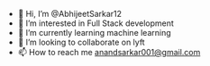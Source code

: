 - 👋 Hi, I’m @AbhijeetSarkar12
- 👀 I’m interested in Full Stack development
- 🌱 I’m currently learning machine learning
- 💞️ I’m looking to collaborate on lyft
- 📫 How to reach me anandsarkar001@gmail.com

<!---
AbhijeetSarkar12/AbhijeetSarkar12 is a ✨ special ✨ repository because its `README.md` (this file) appears on your GitHub profile.
You can click the Preview link to take a look at your changes.
--->
